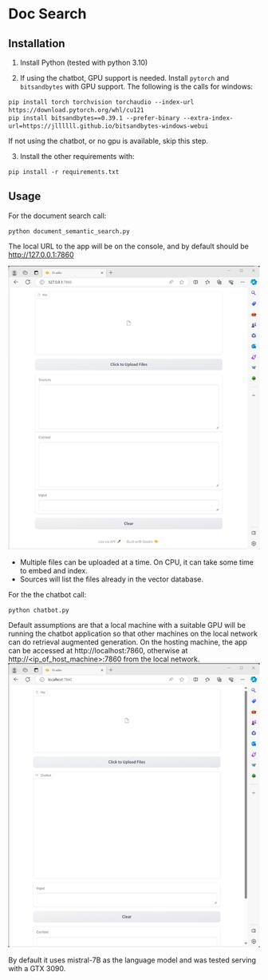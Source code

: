﻿# Doc Search

## Installation
1. Install Python (tested with python 3.10)

2. If using the chatbot, GPU support is needed. Install `pytorch` and `bitsandbytes` with GPU support. The following is the calls for windows:
```
pip install torch torchvision torchaudio --index-url https://download.pytorch.org/whl/cu121
pip install bitsandbytes==0.39.1 --prefer-binary --extra-index-url=https://jllllll.github.io/bitsandbytes-windows-webui
```
If not using the chatbot, or no gpu is available, skip this step.

3. Install the other requirements with:
```
pip install -r requirements.txt
```

## Usage

For the document search call:
```
python document_semantic_search.py
```
The local URL to the app will be on the console, and by default should be http://127.0.0.1:7860

![Alt text](./imgs/doc_search.png?raw=true "Document Search")

- Multiple files can be uploaded at a time. On CPU, it can take some time to embed and index.
- Sources will list the files already in the vector database.

For the the chatbot call:
```
python chatbot.py
```
Default assumptions are that a local machine with a suitable GPU will be running the chatbot application so that other machines on the local network can do retrieval augmented generation. On the hosting machine, the app can be accessed at http://localhost:7860, otherwise at http://<ip_of_host_machine>:7860 from the local network.
![Alt text](./imgs/chatbot.png?raw=true "Chatbot")

By default it uses mistral-7B as the language model and was tested serving with a GTX 3090.
